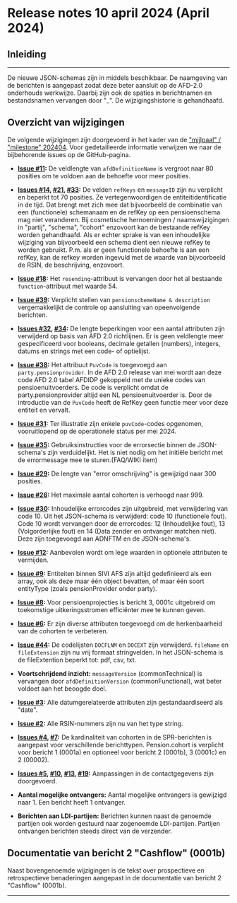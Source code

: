 # Release notes 10 april 2024 (April 2024)

## Inleiding
--------------

De nieuwe JSON-schemas zijn in middels beschikbaar. De naamgeving van de berichten is aangepast zodat deze beter aansluit op de AFD-2.0 onderhouds werkwijze. Daarbij zijn ook de spaties in berichtnamen en bestandsnamen vervangen door "_". De wijzigingshistorie is gehandhaafd.

## Overzicht van wijzigingen

De volgende wijzigingen zijn doorgevoerd in het kader van de ["mijlpaal" / "milestone" 202404](https://github.com/dma61/VBPUOdsk/issues?q=is:issue%20milestone:%22202404%20release%22%20). Voor gedetailleerde informatie verwijzen we naar de bijbehorende issues op de GitHub-pagina.

- **[Issue #11](https://github.com/dma61/VBPUOdsk/issues/11):** De veldlengte van `afdDefinitionName` is vergroot naar 80 posities om te voldoen aan de behoefte voor meer posities.
  
- **[Issues #14](https://github.com/dma61/VBPUOdsk/issues/14), [#21](https://github.com/dma61/VBPUOdsk/issues/21), [#33](https://github.com/dma61/VBPUOdsk/issues/33):** De velden `refKeys` en `messageID` zijn nu verplicht en beperkt tot 70 posities. Ze vertegenwoordigen de entiteitidentificatie in de tijd. Dat brengt met zich mee dat bijvoorbeeld de combinatie van een (functionele) schemanaam en de refKey op een pensioenschema mag niet veranderen. Bij cosmetische hernoemingen / naamswijzigingen in "partij", "schema", "cohort" enzovoort kan de bestaande refKey worden gehandhaafd. Als er echter sprake is van een inhoudelijke wijziging van bijvoorbeeld een schema dient een nieuwe refKey te worden gebruikt. P.m. als er geen functionele behoefte is aan een refKey, kan de refkey worden ingevuld met de waarde van bijvoorbeeld de RSIN, de beschrijving, enzovoort.

  
- **[Issue #18](https://github.com/dma61/VBPUOdsk/issues/18):** Het `resending`-attribuut is vervangen door het al bestaande `function`-attribuut met waarde 54.

- **[Issue #39](https://github.com/dma61/VBPUOdsk/issues/39):** Verplicht stellen van `pensionschemeName & description` vergemakkelijkt de controle op aansluiting van opeenvolgende berichten.

- **[Issues #32](https://github.com/dma61/VBPUOdsk/issues/32), [#34](https://github.com/dma61/VBPUOdsk/issues/34):**  De lengte beperkingen voor een aantal attributen zijn verwijderd op basis van AFD 2.0 richtlijnen. Er is geen veldlengte meer gespecificeerd voor booleans, decimale getallen (numbers), integers, datums en strings met een code- of optielijst.

- **[Issue #38](https://github.com/dma61/VBPUOdsk/issues/38):** Het attribuut `PuvCode` is toegevoegd aan `party.pensionprovider`. In de AFD 2.0 release van mei wordt aan deze code AFD 2.0 tabel AFDIDP gekoppeld met de unieke codes van pensioenuitvoerders. De code is verplicht omdat de party.pensionprovider altijd een NL pensioenuitvoerder is. Door de introductie van de `PuvCode` heeft de RefKey geen functie meer voor deze entiteit en vervalt.

- **[Issue #31](https://github.com/dma61/VBPUOdsk/issues/31):** Ter illustratie zijn enkele `puvCode`-codes opgenomen, vooruitlopend op de operationele status per mei 2024.

- **[Issue #35](https://github.com/dma61/VBPUOdsk/issues/35):** Gebruiksinstructies voor de errorsectie binnen de JSON-schema's zijn verduidelijkt. Het is niet nodig om het initiële bericht met de errormessage mee te sturen.(FAQ/WIKI item)

- **[Issue #29](https://github.com/dma61/VBPUOdsk/issues/29):** De lengte van "error omschrijving" is gewijzigd naar 300 posities.

- **[Issue #26](https://github.com/dma61/VBPUOdsk/issues/26):** Het maximale aantal cohorten is verhoogd naar 999.

- **[Issue #30](https://github.com/dma61/VBPUOdsk/issues/30):** Inhoudelijke errorcodes zijn uitgebreid, met verwijdering van code 10. Uit het JSON-schema is verwijderd: code 10 (functionele fout). Code 10 wordt vervangen door de errorcodes: 12 (Inhoudelijke fout), 13 (Volgorderlijke fout) en 14 (Data zender en ontvanger matchen niet). Deze zijn toegevoegd aan ADNFTM en de JSON-schema's.

- **[Issue #12](https://github.com/dma61/VBPUOdsk/issues/14):** Aanbevolen wordt om lege waarden in optionele attributen te vermijden.

- **[Issue #9](https://github.com/dma61/VBPUOdsk/issues/9):** Entiteiten binnen SIVI AFS zijn altijd gedefinieerd als een array, ook als deze maar één object bevatten, of maar één soort entityType (zoals pensionProvider onder party).

- **[Issue #8](https://github.com/dma61/VBPUOdsk/issues/8):** Voor pensioenprojecties is bericht 3, 0001c uitgebreid om toekomstige uitkeringsstromen efficiënter mee te kunnen geven.

- **[Issue #6](https://github.com/dma61/VBPUOdsk/issues/6):** Er zijn diverse attributen toegevoegd om de herkenbaarheid van de cohorten te verbeteren.

- **[Issue #44](https://github.com/dma61/VBPUOdsk/issues/44):** De codelijsten `DOCFLNM` en `DOCEXT` zijn verwijderd. `fileName` en `fileExtension` zijn nu vrij formaat stringvelden. In het JSON-schema is de fileExtention beperkt tot: pdf, csv, txt.

- **Voortschrijdend inzicht:** `messageVersion` (commonTechnical) is vervangen door `afdDefinitionVersion` (commonFunctional), wat beter voldoet aan het beoogde doel.

- **[Issue #3](https://github.com/dma61/VBPUOdsk/issues/3):** Alle datumgerelateerde attributen zijn gestandaardiseerd als "date".

- **[Issue #2](https://github.com/dma61/VBPUOdsk/issues/2):** Alle RSIN-nummers zijn nu van het type string.

- **[Issues #4](https://github.com/dma61/VBPUOdsk/issues/4), [#7](https://github.com/dma61/VBPUOdsk/issues/7):** De kardinaliteit van cohorten in de SPR-berichten is aangepast voor verschillende berichttypen. Pension.cohort is verplicht voor bericht 1 (0001a) en optioneel voor bericht 2 (0001b), 3 (0001c) en 2 (00002).

- **[Issues #5](https://github.com/dma61/VBPUOdsk/issues/5), [#10](https://github.com/dma61/VBPUOdsk/issues/10), [#13](https://github.com/dma61/VBPUOdsk/issues/13), [#19](https://github.com/dma61/VBPUOdsk/issues/19):** Aanpassingen in de contactgegevens zijn doorgevoerd.

- **Aantal mogelijke ontvangers:** Aantal mogelijke ontvangers is gewijzigd naar 1. Een bericht heeft 1 ontvanger.

- **Berichten aan LDI-partijen:** Berichten kunnen naast de genoemde partijen ook worden gestuurd naar zogenoemde LDI-partijen. Partijen ontvangen berichten steeds direct van de verzender. 

## Documentatie van bericht 2 "Cashflow" (0001b)

Naast bovengenoemde wijzigingen is de tekst over prospectieve en retrospectieve benaderingen aangepast in de documentatie van bericht 2 "Cashflow" (0001b).




------------------


